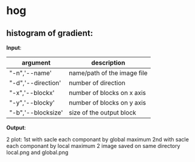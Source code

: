 # hog

## histogram of gradient:

**Input**:

<table>
<thead>
<tr>
<th>argument</th>
<th>description</th>
</tr>
</thead>
<tbody>
<tr>
<td>"-n",'--name'</td>
<td>name/path of the image file</td>
</tr>
<tr>
<td>"-d",'--direction'</td>
<td>number of direction</td>
</tr>
<tr>
<td>"-x",'--blockx'</td>
<td>number of blocks on x axis</td>
</tr>
<tr>
<td>"-y",'--blocky'</td>
<td>number of blocks on y axis</td>
</tr>
<tr>
<td>"-b",'--blocksize'</td>
<td>size of the output block</td>
</tr>
</tbody>
</table>

**Output**:

2 plot:
1st with sacle each componant by global maximum
2nd with sacle each componant by local maximum
2 image saved on same directory local.png and global.png

